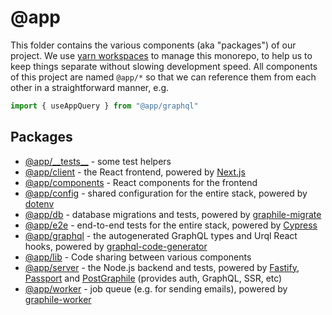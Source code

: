 # @app

This folder contains the various components (aka "packages") of our project. We
use [yarn workspaces](https://yarnpkg.com/lang/en/docs/workspaces/) to manage
this monorepo, to help us to keep things separate without slowing development
speed. All components of this project are named `@app/*` so that we can
reference them from each other in a straightforward manner, e.g.

```ts
import { useAppQuery } from "@app/graphql"
```

## Packages

- [@app/\_\_tests\_\_](./__tests__/README.md) - some test helpers
- [@app/client](./client/README.md) - the React frontend, powered by
  [Next.js](https://nextjs.org/)
- [@app/components](./components/README.md) - React components for the frontend
- [@app/config](./config/README.md) - shared configuration for the entire stack,
  powered by [dotenv](https://github.com/motdotla/dotenv)
- [@app/db](./db/README.md) - database migrations and tests, powered by
  [graphile-migrate](https://github.com/graphile/migrate)
- [@app/e2e](./e2e/README.md) - end-to-end tests for the entire stack, powered
  by [Cypress](https://www.cypress.io/)
- [@app/graphql](./graphql/README.md) - the autogenerated GraphQL types and Urql
  React hooks, powered by
  [graphql-code-generator](https://github.com/dotansimha/graphql-code-generator)
- [@app/lib](./lib/README.md) - Code sharing between various components
- [@app/server](./server/README.md) - the Node.js backend and tests, powered by
  [Fastify](https://www.fastify.io/), [Passport](http://www.passportjs.org/) and
  [PostGraphile](https://www.graphile.org/postgraphile/) (provides auth,
  GraphQL, SSR, etc)
- [@app/worker](./worker/README.md) - job queue (e.g. for sending emails),
  powered by [graphile-worker](https://github.com/graphile/worker)
